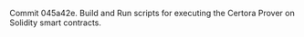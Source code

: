 Commit 045a42e.                    Build and Run scripts for executing the Certora Prover on Solidity smart contracts.